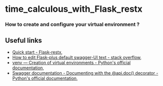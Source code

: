 # time_calculous_with_Flask_restx

<a name="how_to_create_and_configure_your_virtual_environment"></a>
### How to create and configure your virtual environment ?

<a name="useful_links"></a>
## Useful links

* [Quick start - Flask-restx](https://flask-restx.readthedocs.io/en/latest/quickstart.html),
* [How to edit Flask-plus default swagger-UI text - stack overflow](https://stackoverflow.com/questions/53237385/how-to-edit-flask-plus-default-swagger-ui-text),
* [venv — Creation of virtual environments - Python's official documentation](https://docs.python.org/3/library/venv.html),
* [Swagger documentation - Documenting with the @api.doc() decorator - Python's official documentation](https://flask-restx.readthedocs.io/en/latest/swagger.html),
